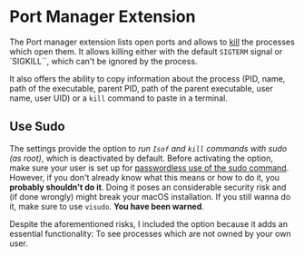 # Port Manager Extension

The Port manager extension lists open ports and allows to [kill](https://ss64.com/osx/kill.html) the processes which open them. It allows killing either with the default `SIGTERM` signal or `SIGKILL``, which can't be ignored by the process.

It also offers the ability to copy information about the process (PID, name, path of the executable, parent PID, path of the parent executable, user name, user UID) or a `kill` command to paste in a terminal.

## Use Sudo

The settings provide the option to *run `Isof` and `kill` commands with sudo (as root)*, which is deactivated by default. Before activating the option, make sure your user is set up for [passwordless use of the sudo command](https://osxdaily.com/2014/02/06/add-user-sudoers-file-mac/). However, if you don't already know what this means or how to do it, you **probably shouldn't do it**. Doing it poses an considerable security risk and (if done wrongly) might break your macOS installation. If you still wanna do it, make sure to use `visudo`. **You have been warned**.

Despite the aforementioned risks, I included the option because it adds an essential functionality: To see processes which are not owned by your own user.
